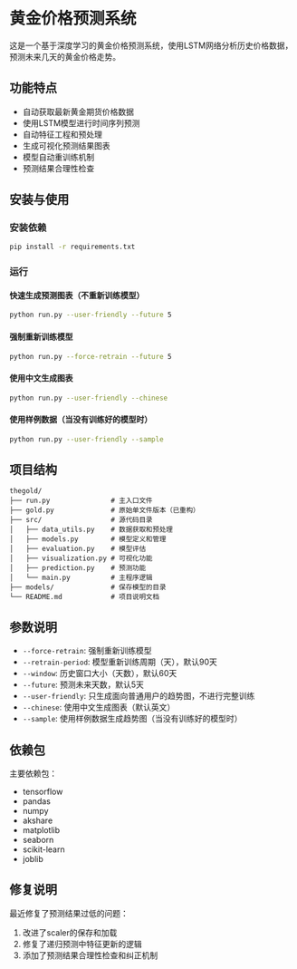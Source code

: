 # 黄金价格预测系统

这是一个基于深度学习的黄金价格预测系统，使用LSTM网络分析历史价格数据，预测未来几天的黄金价格走势。

## 功能特点

- 自动获取最新黄金期货价格数据
- 使用LSTM模型进行时间序列预测
- 自动特征工程和预处理
- 生成可视化预测结果图表
- 模型自动重训练机制
- 预测结果合理性检查

## 安装与使用

### 安装依赖

```bash
pip install -r requirements.txt
```

### 运行

#### 快速生成预测图表（不重新训练模型）

```bash
python run.py --user-friendly --future 5
```

#### 强制重新训练模型

```bash
python run.py --force-retrain --future 5
```

#### 使用中文生成图表

```bash
python run.py --user-friendly --chinese
```

#### 使用样例数据（当没有训练好的模型时）

```bash
python run.py --user-friendly --sample
```

## 项目结构

```
thegold/
├── run.py               # 主入口文件
├── gold.py              # 原始单文件版本（已重构）
├── src/                 # 源代码目录
│   ├── data_utils.py    # 数据获取和预处理
│   ├── models.py        # 模型定义和管理
│   ├── evaluation.py    # 模型评估
│   ├── visualization.py # 可视化功能
│   ├── prediction.py    # 预测功能
│   └── main.py          # 主程序逻辑
├── models/              # 保存模型的目录
└── README.md            # 项目说明文档
```

## 参数说明

- `--force-retrain`: 强制重新训练模型
- `--retrain-period`: 模型重新训练周期（天），默认90天
- `--window`: 历史窗口大小（天数），默认60天
- `--future`: 预测未来天数，默认5天
- `--user-friendly`: 只生成面向普通用户的趋势图，不进行完整训练
- `--chinese`: 使用中文生成图表（默认英文）
- `--sample`: 使用样例数据生成趋势图（当没有训练好的模型时）

## 依赖包

主要依赖包：
- tensorflow
- pandas
- numpy
- akshare
- matplotlib
- seaborn
- scikit-learn
- joblib

## 修复说明

最近修复了预测结果过低的问题：
1. 改进了scaler的保存和加载
2. 修复了递归预测中特征更新的逻辑
3. 添加了预测结果合理性检查和纠正机制

